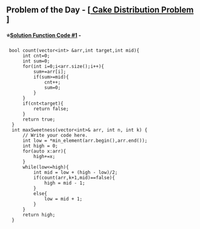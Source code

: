 ## Problem of the Day - [<a href="https://practice.geeksforgeeks.org/problems/0a7c7f1089932257071f9fa076f25d353f91e0fd/1"> Cake Distribution Problem </a>]


#### ⭐<ins>Solution Function Code #1</ins> -


     bool count(vector<int> &arr,int target,int mid){
          int cnt=0;
          int sum=0;
          for(int i=0;i<arr.size();i++){
              sum+=arr[i];
              if(sum>=mid){
                  cnt++;
                  sum=0;
              }
          }
          if(cnt<target){
              return false;
          }
          return true;
      } 
      int maxSweetness(vector<int>& arr, int n, int k) {
          // Write your code here.
          int low = *min_element(arr.begin(),arr.end());
          int high = 0;
          for(auto x:arr){
              high+=x;
          }
          while(low<=high){
              int mid = low + (high - low)/2;
              if(count(arr,k+1,mid)==false){
                  high = mid - 1;
              }
              else{
                  low = mid + 1;
              }
          }
          return high;
      }

